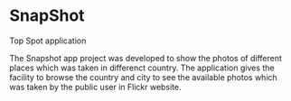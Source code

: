 SnapShot
========

Top Spot application

The Snapshot app project was developed to show the photos of different places which was taken in differenct country. The application gives the facility to browse the country and city to see the available photos which was taken by the public user in Flickr website. 
